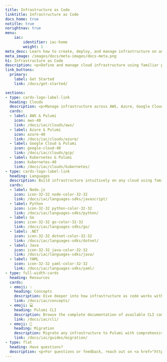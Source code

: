 ```yaml
---
title: Infrastructure as Code
linktitle: Infrastructure as Code
docs_home: true
notitle: true
norightnav: true
menu:
    iac:
        identifier: iac-home
        weight: 1
meta_desc: Learn how to create, deploy, and manage infrastructure on any cloud using Pulumi's open source infrastructure as code SDK.
meta_image: /images/docs/meta-images/docs-meta.png
h1: Infrastructure as Code
description: <p>Define and manage cloud infrastructure using familiar programming languages. Pulumi's <a href="https://github.com/pulumi/pulumi" target="_blank">open source</a> infrastructure as code SDK supports TypeScript, Python, Go, .NET, Java, and YAML.</p>
link_buttons:
  primary:
    label: Get Started
    link: /docs/get-started/

sections:
- type: cards-logo-label-link
  heading: Clouds
  description: <p>Manage infrastructure across AWS, Azure, Google Cloud, Kubernetes, and <a href="/registry/">120+ cloud providers</a>.</p>
  cards:
  - label: AWS & Pulumi
    icon: aws-40
    link: /docs/iac/clouds/aws/
  - label: Azure & Pulumi
    icon: azure-40
    link: /docs/iac/clouds/azure/
  - label: Google Cloud & Pulumi
    icon: google-cloud-40
    link: /docs/iac/clouds/gcp/
  - label: Kubernetes & Pulumi
    icon: kubernetes-40
    link: /docs/iac/clouds/kubernetes/
- type: cards-logo-label-link
  heading: Languages
  description: Build infrastructure intuitively on any cloud using familiar languages.
  cards:
  - label: Node.js
    icon: icon-32-32 node-color-32-32
    link: /docs/iac/languages-sdks/javascript/
  - label: Python
    icon: icon-32-32 python-color-32-32
    link: /docs/iac/languages-sdks/python/
  - label: Go
    icon: icon-32-32 go-color-32-32
    link: /docs/iac/languages-sdks/go/
  - label: .NET
    icon: icon-32-32 dotnet-color-32-32
    link: /docs/iac/languages-sdks/dotnet/
  - label: Java
    icon: icon-32-32 java-color-32-32
    link: /docs/iac/languages-sdks/java/
  - label: YAML
    icon: icon-32-32 yaml-color-32-32
    link: /docs/iac/languages-sdks/yaml/
- type: full-width-cards
  heading: Resources
  cards:
  - emoji: 💡
    heading: Concepts
    description: Dive deeper into how infrastructure as code works with Pulumi.
    link: /docs/iac/concepts/
  - emoji: 💻
    heading: Pulumi CLI
    description: Browse the complete documentation of available CLI commands.
    link: /docs/iac/cli/
  - emoji: 🔄
    heading: Migration
    description: Migrate any infrastructure to Pulumi with comprehensive guides.
    link: /docs/iac/guides/migration/
- type: flat
  heading: Have questions?
  description: <p>For questions or feedback, reach out on <a href="https://slack.pulumi.com" target="_blank">community Slack</a>, <a href="https://github.com/pulumi" target="_blank">GitHub</a>, or <a href="/support/">contact support</a>.</p>
---
```

